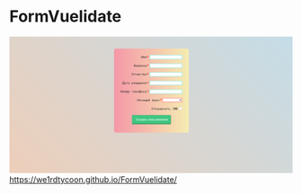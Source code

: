 # FormVuelidate
![Image alt](https://github.com/we1rdTycoon/FormVuelidate/raw/master/Безымянный.png)
https://we1rdtycoon.github.io/FormVuelidate/
